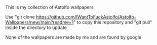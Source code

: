 This is my collection of Astolfo wallpapers

Use "git clone https://github.com/IWantToFuckAstolfo/Astolfo-Wallpapers/new/main?readme=1" to copy this repository and "git pull" inside the directory to update

None of the wallpapers are made by me and are found by google
